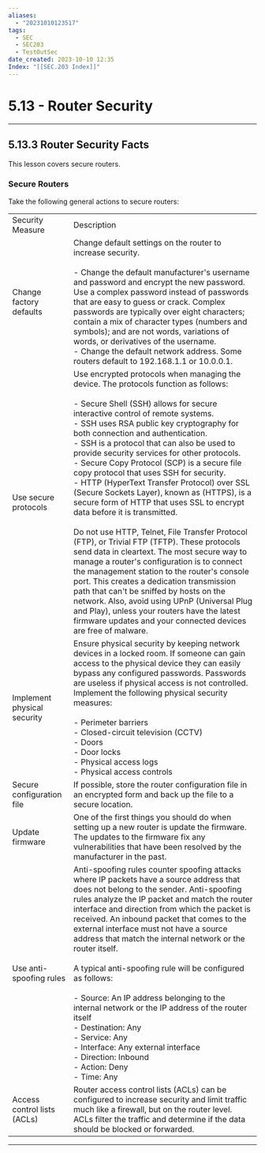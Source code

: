```yaml
---
aliases:
  - "20231010123517"
tags:
  - SEC
  - SEC203
  - TestOutSec
date_created: 2023-10-10 12:35
Index: "[[SEC.203 Index]]"
---
```

# 5.13 - Router Security
---
## 5.13.3 Router Security Facts
This lesson covers secure routers.

### Secure Routers
Take the following general actions to secure routers:

|   |   |
|---|---|
|Security Measure|Description|
|Change factory defaults|Change default settings on the router to increase security.<br><br>- Change the default manufacturer's username and password and encrypt the new password. Use a complex password instead of passwords that are easy to guess or crack. Complex passwords are typically over eight characters; contain a mix of character types (numbers and symbols); and are not words, variations of words, or derivatives of the username.<br>- Change the default network address. Some routers default to 192.168.1.1 or 10.0.0.1.|
|Use secure protocols|Use encrypted protocols when managing the device. The protocols function as follows:<br><br>- Secure Shell (SSH) allows for secure interactive control of remote systems.<br>    - SSH uses RSA public key cryptography for both connection and authentication.<br>    - SSH is a protocol that can also be used to provide security services for other protocols.<br>- Secure Copy Protocol (SCP) is a secure file copy protocol that uses SSH for security.<br>- HTTP (HyperText Transfer Protocol) over SSL (Secure Sockets Layer), known as (HTTPS), is a secure form of HTTP that uses SSL to encrypt data before it is transmitted.<br><br>Do not use HTTP, Telnet, File Transfer Protocol (FTP), or Trivial FTP (TFTP). These protocols send data in cleartext. The most secure way to manage a router's configuration is to connect the management station to the router's console port. This creates a dedication transmission path that can't be sniffed by hosts on the network. Also, avoid using UPnP (Universal Plug and Play), unless your routers have the latest firmware updates and your connected devices are free of malware.|
|Implement physical security|Ensure physical security by keeping network devices in a locked room. If someone can gain access to the physical device they can easily bypass any configured passwords. Passwords are useless if physical access is not controlled. Implement the following physical security measures:<br><br>- Perimeter barriers<br>- Closed-circuit television (CCTV)<br>- Doors<br>- Door locks<br>- Physical access logs<br>- Physical access controls|
|Secure configuration file|If possible, store the router configuration file in an encrypted form and back up the file to a secure location.|
|Update firmware|One of the first things you should do when setting up a new router is update the firmware. The updates to the firmware fix any vulnerabilities that have been resolved by the manufacturer in the past.|
|Use anti-spoofing rules|Anti-spoofing rules counter spoofing attacks where IP packets have a source address that does not belong to the sender. Anti-spoofing rules analyze the IP packet and match the router interface and direction from which the packet is received. An inbound packet that comes to the external interface must not have a source address that match the internal network or the router itself.<br><br>A typical anti-spoofing rule will be configured as follows:<br><br>- Source: An IP address belonging to the internal network or the IP address of the router itself<br>- Destination: Any<br>- Service: Any<br>- Interface: Any external interface<br>- Direction: Inbound<br>- Action: Deny<br>- Time: Any|
|Access control lists  <br>(ACLs)|Router access control lists (ACLs) can be configured to increase security and limit traffic much like a firewall, but on the router level. ACLs filter the traffic and determine if the data should be blocked or forwarded.|


---
